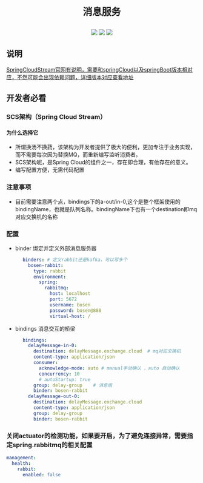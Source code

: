 <div align="center">
    <p style="font-size:25px;font-weight: 800;">消息服务</p>
</div>
<div align="center" style="text-align:center;margin-top:30px;margin-bottom:20px">
    <img src="https://img.shields.io/badge/SpringCloudStream -3.2.4-green.svg"/>
    <img src="https://img.shields.io/badge/SpringBoot -2.7.X-green.svg"/>
    <img src="https://img.shields.io/badge/SpringCloud -2021.0.X -green.svg"/>
</div>

## 说明
[SpringCloudStream官网有说明，需要和springCloud以及springBoot版本相对应，不然可能会出现依赖问题，详细版本对应查看地址](https://spring.io/projects/spring-cloud-stream)

## 开发者必看

### SCS架构（Spring Cloud Stream）

#### 为什么选择它
* 所谓换汤不换药，该架构为开发者提供了极大的便利，更加专注于业务实现，而不需要每次因为替换MQ，而重新编写监听消费者。
* SCS架构呢，是Spring Cloud的组件之一，存在即合理，有他存在的意义。
* 编写配置方便，无需代码配置

### 注意事项
* 目前需要注意两个点，bindings下的a-out/in-0,这个是整个框架使用的bindingName，也就是队列名称。bindingName下也有一个destination即mq对应交换机的名称

### 配置
* binder 绑定并定义外部消息服务器
```yaml
      binders: # 定义rabbit还是kafka，可以写多个
        bosen-rabbit:
          type: rabbit
          environment:
            spring:
              rabbitmq:
                host: localhost
                port: 5672
                username: bosen
                password: bosen@888
                virtual-host: /
```

* bindings 消息交互的桥梁
```yaml
      bindings:
        delayMessage-in-0:
          destination: delayMessage.exchange.cloud  # mq对应交换机
          content-type: application/json
          consumer:
            acknowledge-mode: auto # manual手动确认 ，auto 自动确认
            concurrency: 10
            # autoStartup: true
          group: delay-group    # 消息组
          binder: bosen-rabbit
        delayMessage-out-0:
          destination: delayMessage.exchange.cloud
          content-type: application/json
          group: delay-group
          binder: bosen-rabbit
```

### 关闭actuator的检测功能，如果要开启，为了避免连接异常，需要指定spring.rabbitmq的相关配置
```yaml
management:
  health:
    rabbit:
      enabled: false
```